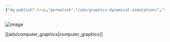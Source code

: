 ```yaml
---
{"dg-publish":true,"permalink":"/adv/graphics-dynamical-simulation/","title":"Graphics Dynamical Simulation","noteIcon":""}
---
```



![image](https://cdn.jsdelivr.net/gh/aaronmack/image-hosting@master/e/image.5i1ljd6rdmk0.webp)


[[adv/computer_graphics\|computer_graphics]]